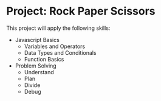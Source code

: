 # Project: Rock Paper Scissors

This project will apply the following skills:

- Javascript Basics
    - Variables and Operators
    - Data Types and Conditionals
    - Function Basics
- Problem Solving
    - Understand
    - Plan
    - Divide
    - Debug
